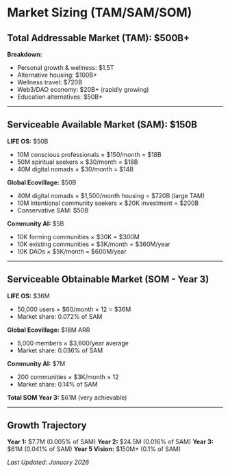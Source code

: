 # Market Sizing (TAM/SAM/SOM)

## Total Addressable Market (TAM): $500B+

**Breakdown:**
- Personal growth & wellness: $1.5T
- Alternative housing: $100B+
- Wellness travel: $720B
- Web3/DAO economy: $20B+ (rapidly growing)
- Education alternatives: $50B+

---

## Serviceable Available Market (SAM): $150B

**LIFE OS:** $50B
- 10M conscious professionals × $150/month = $18B
- 50M spiritual seekers × $30/month = $18B
- 40M digital nomads × $30/month = $14B

**Global Ecovillage:** $50B
- 40M digital nomads × $1,500/month housing = $720B (large TAM)
- 10M intentional community seekers × $20K investment = $200B
- Conservative SAM: $50B

**Community AI:** $5B
- 10K forming communities × $30K = $300M
- 10K existing communities × $3K/month = $360M/year
- 10K DAOs × $5K/month = $600M/year

---

## Serviceable Obtainable Market (SOM - Year 3)

**LIFE OS:** $36M
- 50,000 users × $60/month × 12 = $36M
- Market share: 0.072% of SAM

**Global Ecovillage:** $18M ARR
- 5,000 members × $3,600/year average
- Market share: 0.036% of SAM

**Community AI:** $7M
- 200 communities × $3K/month × 12
- Market share: 0.14% of SAM

**Total SOM Year 3:** $61M (very achievable)

---

## Growth Trajectory

**Year 1:** $7.7M (0.005% of SAM)
**Year 2:** $24.5M (0.016% of SAM)
**Year 3:** $61M (0.041% of SAM)
**Year 5 Vision:** $150M+ (0.1% of SAM)

*Last Updated: January 2026*
